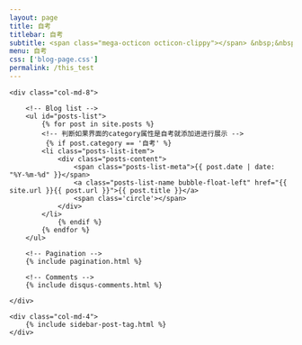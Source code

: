 ```yaml
---
layout: page
title: 自考
titlebar: 自考
subtitle: <span class="mega-octicon octicon-clippy"></span> &nbsp;&nbsp; 学习计算机的课程笔记，打计算机基础，方便自己以后学习应用层的东西时更简单，提升自己学历，毕竟没有能力的情况下这个社会还看你"学历"。
menu: 自考
css: ['blog-page.css']
permalink: /this_test
---
```


<div class="row">

    <div class="col-md-8">
    
        <!-- Blog list -->
        <ul id="posts-list">
            {% for post in site.posts %}
            <!-- 判断如果界面的category属性是自考就添加进进行展示 -->
             {% if post.category == '自考' %}
            <li class="posts-list-item">
                <div class="posts-content">
                    <span class="posts-list-meta">{{ post.date | date: "%Y-%m-%d" }}</span>
                    <a class="posts-list-name bubble-float-left" href="{{ site.url }}{{ post.url }}">{{ post.title }}</a>
                    <span class='circle'></span>
                </div>
            </li>
                {% endif %}
            {% endfor %}
        </ul>
    
        <!-- Pagination -->
        {% include pagination.html %}
    
        <!-- Comments -->
        {% include disqus-comments.html %}
    
    </div>
    
    <div class="col-md-4">
        {% include sidebar-post-tag.html %}
    </div>

</div>
<script>
    $(document).ready(function(){

        // Enable bootstrap tooltip
        $("body").tooltip({ selector: '[data-toggle=tooltip]' });
    
    });
</script>

